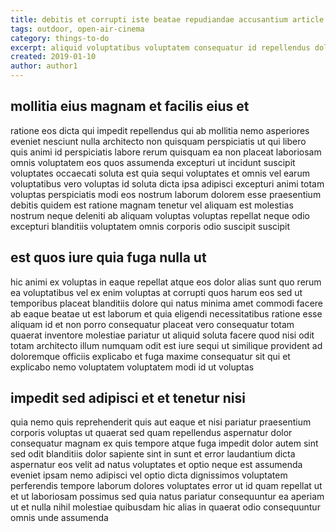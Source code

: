 ```yaml
---
title: debitis et corrupti iste beatae repudiandae accusantium article 8525
tags: outdoor, open-air-cinema
category: things-to-do
excerpt: aliquid voluptatibus voluptatem consequatur id repellendus dolore
created: 2019-01-10
author: author1
---
```


## mollitia eius magnam et facilis eius et

ratione eos dicta qui impedit repellendus qui ab mollitia nemo asperiores eveniet nesciunt nulla architecto non quisquam perspiciatis ut qui libero quis animi id perspiciatis labore rerum quisquam ea non placeat laboriosam omnis voluptatem eos quos assumenda excepturi ut incidunt suscipit voluptates occaecati soluta est quia sequi voluptates et omnis vel earum voluptatibus vero voluptas id soluta dicta ipsa adipisci excepturi animi totam voluptas perspiciatis modi eos nostrum laborum dolorem esse praesentium debitis quidem est ratione magnam tenetur vel aliquam est molestias nostrum neque deleniti ab aliquam voluptas voluptas repellat neque odio excepturi blanditiis voluptatem omnis corporis odio suscipit suscipit

## est quos iure quia fuga nulla ut

hic animi ex voluptas in eaque repellat atque eos dolor alias sunt quo rerum ea voluptatibus vel ex enim voluptas at corrupti quos harum eos sed ut temporibus placeat blanditiis dolore qui natus minima amet commodi facere ab eaque beatae ut est laborum et quia eligendi necessitatibus ratione esse aliquam id et non porro consequatur placeat vero consequatur totam quaerat inventore molestiae pariatur ut aliquid soluta facere quod nisi odit totam architecto illum numquam odit est iure sequi ut similique provident ad doloremque officiis explicabo et fuga maxime consequatur sit qui et explicabo nemo voluptatem voluptatem modi id ut voluptas

## impedit sed adipisci et et tenetur nisi

quia nemo quis reprehenderit quis aut eaque et nisi pariatur praesentium corporis voluptas ut quaerat sed quam repellendus aspernatur dolor consequatur magnam ex quis tempore atque fuga impedit dolor autem sint sed odit blanditiis dolor sapiente sint in sunt et error laudantium dicta aspernatur eos velit ad natus voluptates et optio neque est assumenda eveniet ipsam nemo adipisci vel optio dicta dignissimos voluptatem perferendis tempore laborum dolores voluptates error ut id quam repellat ut et ut laboriosam possimus sed quia natus pariatur consequuntur ea aperiam ut et nulla nihil molestiae quibusdam hic alias in quaerat odio consequuntur omnis unde assumenda
